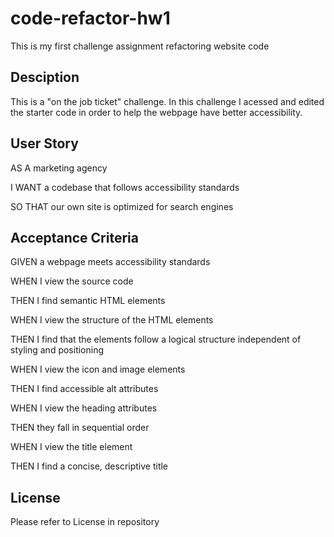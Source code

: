 # code-refactor-hw1
This is my first challenge assignment refactoring website code 

## Desciption 
This is a "on the job ticket" challenge. In this challenge I acessed and edited the starter code in order to help the webpage have better accessibility.

## User Story
AS A marketing agency

I WANT a codebase that follows accessibility standards

SO THAT our own site is optimized for search engines 


## Acceptance Criteria
GIVEN a webpage meets accessibility standards

WHEN I view the source code

THEN I find semantic HTML elements

WHEN I view the structure of the HTML elements

THEN I find that the elements follow a logical structure independent of styling and positioning

WHEN I view the icon and image elements

THEN I find accessible alt attributes

WHEN I view the heading attributes

THEN they fall in sequential order

WHEN I view the title element

THEN I find a concise, descriptive title

## License 
Please refer to License in repository 
